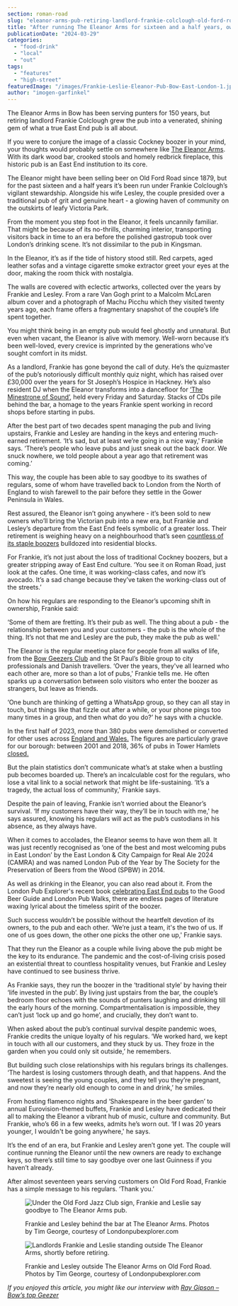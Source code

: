 ```yaml
---
section: roman-road
slug: "eleanor-arms-pub-retiring-landlord-frankie-colclough-old-ford-road"
title: "After running The Eleanor Arms for sixteen and a half years, owners Frankie and Lesley say goodbye"
publicationDate: "2024-03-29"
categories: 
  - "food-drink"
  - "local"
  - "out"
tags: 
  - "features"
  - "high-street"
featuredImage: "/images/Frankie-Leslie-Eleanor-Pub-Bow-East-London-1.jpg"
author: "imogen-garfinkel"
---
```


The Eleanor Arms in Bow has been serving punters for 150 years, but retiring landlord Frankie Colclough grew the pub into a venerated, shining gem of what a true East End pub is all about.

If you were to conjure the image of a classic Cockney boozer in your mind, your thoughts would probably settle on somewhere like [The Eleanor Arms](https://romanroadlondon.com/eleanor-arms-pub/). With its dark wood bar, crooked stools and homely redbrick fireplace, this historic pub is an East End institution to its core. 

The Eleanor might have been selling beer on Old Ford Road since 1879, but for the past sixteen and a half years it’s been run under Frankie Colclough’s vigilant stewardship. Alongside his wife Lesley, the couple presided over a traditional pub of grit and genuine heart - a glowing haven of community on the outskirts of leafy Victoria Park.

From the moment you step foot in the Eleanor, it feels uncannily familiar. That might be because of its no-thrills, charming interior, transporting visitors back in time to an era before the polished gastropub took over London’s drinking scene. It’s not dissimilar to the pub in Kingsman.

In the Eleanor, it’s as if the tide of history stood still. Red carpets, aged leather sofas and a vintage cigarette smoke extractor greet your eyes at the door, making the room thick with nostalgia.

The walls are covered with eclectic artworks, collected over the years by Frankie and Lesley. From a rare Van Gogh print to a Malcolm McLaren album cover and a photograph of Machu Picchu which they visited twenty years ago, each frame offers a fragmentary snapshot of the couple’s life spent together. 

You might think being in an empty pub would feel ghostly and unnatural. But even when vacant, the Eleanor is alive with memory. Well-worn because it’s been well-loved, every crevice is imprinted by the generations who’ve sought comfort in its midst.

As a landlord, Frankie has gone beyond the call of duty. He’s the quizmaster of the pub’s notoriously difficult monthly quiz night, which has raised over £30,000 over the years for St Joseph’s Hospice in Hackney. He’s also resident DJ when the Eleanor transforms into a dancefloor for [‘The Minestrone of Sound’](https://romanroadlondon.com/discover-bow-eleanor-arms-pub/), held every Friday and Saturday. Stacks of CDs pile behind the bar, a homage to the years Frankie spent working in record shops before starting in pubs.

After the best part of two decades spent managing the pub and living upstairs, Frankie and Lesley are handing in the keys and entering much-earned retirement. ‘It’s sad, but at least we’re going in a nice way,' Frankie says. ‘There’s people who leave pubs and just sneak out the back door. We snuck nowhere, we told people about a year ago that retirement was coming.’

This way, the couple has been able to say goodbye to its swathes of regulars, some of whom have travelled back to London from the North of England to wish farewell to the pair before they settle in the Gower Peninsula in Wales.

Rest assured, the Eleanor isn’t going anywhere - it’s been sold to new owners who’ll bring the Victorian pub into a new era, but Frankie and Lesley’s departure from the East End feels symbolic of a greater loss. Their retirement is weighing heavy on a neighbourhood that’s seen [countless of its staple boozers](https://romanroadlondon.com/the-bow-geezers-wheres-my-boozer-gone-mural/#:~:text=In%202014%2C%20the%20Geezers%20Club,over%20the%20past%2020%20years.) bulldozed into residential blocks.

For Frankie, it’s not just about the loss of traditional Cockney boozers, but a greater stripping away of East End culture. ‘You see it on Roman Road, just look at the cafes. One time, it was working-class cafes, and now it’s avocado. It’s a sad change because they’ve taken the working-class out of the streets.’

On how his regulars are responding to the Eleanor’s upcoming shift in ownership, Frankie said:

‘Some of them are fretting. It’s their pub as well. The thing about a pub - the relationship between you and your customers - the pub is the whole of the thing. It’s not that me and Lesley are the pub, they make the pub as well.'

The Eleanor is the regular meeting place for people from all walks of life, from the [Bow Geezers Club](https://romanroadlondon.com/bow-geezers-wheres-my-boozer-gone-calendar/) and the St Paul’s Bible group to city professionals and Danish travellers. ‘Over the years, they've all learned who each other are, more so than a lot of pubs,' Frankie tells me. He often sparks up a conversation between solo visitors who enter the boozer as strangers, but leave as friends.

‘One bunch are thinking of getting a WhatsApp group, so they can all stay in touch, but things like that fizzle out after a while, or your phone pings too many times in a group, and then what do you do?’ he says with a chuckle.

In the first half of 2023, more than 380 pubs were demolished or converted for other uses across [England and Wales.](https://www.bbc.co.uk/news/uk-66839984) The figures are particularly grave for our borough: between 2001 and 2018, 36% of pubs in Tower Hamlets [closed.](https://www.londonpubexplorer.com/back-from-the-dead#:~:text=The%20London%20Boroughs%20of%20Tower,bell%20for%20the%20final%20time.)

But the plain statistics don’t communicate what’s at stake when a bustling pub becomes boarded up. There’s an incalculable cost for the regulars, who lose a vital link to a social network that might be life-sustaining. ‘It’s a tragedy, the actual loss of community,' Frankie says.

Despite the pain of leaving, Frankie isn’t worried about the Eleanor’s survival. ‘If my customers have their way, they’ll be in touch with me,' he says assured, knowing his regulars will act as the pub’s custodians in his absence, as they always have.

When it comes to accolades, the Eleanor seems to have won them all. It was just recently recognised as ‘one of the best and most welcoming pubs in East London’ by the East London & City Campaign for Real Ale 2024 (CAMRA) and was named London Pub of the Year by The Society for the Preservation of Beers from the Wood (SPBW) in 2014.

As well as drinking in the Eleanor, you can also read about it. From the London Pub Explorer's recent book [celebrating East End pubs](https://romanroadlondon.com/east-end-pubs-book-london-pub-explorer-interview/) to the Good Beer Guide and London Pub Walks, there are endless pages of literature waxing lyrical about the timeless spirit of the boozer.

Such success wouldn’t be possible without the heartfelt devotion of its owners, to the pub and each other. ‘We’re just a team, it's the two of us. If one of us goes down, the other one picks the other one up,' Frankie says.

That they run the Eleanor as a couple while living above the pub might be the key to its endurance. The pandemic and the cost-of-living crisis posed an existential threat to countless hospitality venues, but Frankie and Lesley have continued to see business thrive. 

As Frankie says, they run the boozer in the ‘traditional style’ by having their ‘life invested in the pub’. By living just upstairs from the bar, the couple’s bedroom floor echoes with the sounds of punters laughing and drinking till the early hours of the morning. Compartmentalisation is impossible, they can’t just ‘lock up and go home’, and crucially, they don’t want to.

When asked about the pub’s continual survival despite pandemic woes, Frankie credits the unique loyalty of his regulars. ‘We worked hard, we kept in touch with all our customers, and they stuck by us. They froze in the garden when you could only sit outside,’ he remembers.

But building such close relationships with his regulars brings its challenges. ‘The hardest is losing customers through death, and that happens. And the sweetest is seeing the young couples, and they tell you they’re pregnant, and now they’re nearly old enough to come in and drink,’ he smiles.

From hosting flamenco nights and ‘Shakespeare in the beer garden’ to annual Eurovision-themed buffets, Frankie and Lesley have dedicated their all to making the Eleanor a vibrant hub of music, culture and community. But Frankie, who’s 66 in a few weeks, admits he’s worn out. ‘If I was 20 years younger, I wouldn't be going anywhere,' he says.

It’s the end of an era, but Frankie and Lesley aren’t gone yet. The couple will continue running the Eleanor until the new owners are ready to exchange keys, so there’s still time to say goodbye over one last Guinness if you haven’t already.

After almost seventeen years serving customers on Old Ford Road, Frankie has a simple message to his regulars. ‘Thank you.’

<figure>

![Under the Old Ford Jazz Club sign, Frankie and Leslie say goodbye to The Eleanor Arms pub.](/images/frankie-lesley-behind-bar-the-eleanor-arms-tim-george-processed.jpg)

<figcaption>

Frankie and Lesley behind the bar at The Eleanor Arms. Photos by Tim George, courtesy of Londonpubexplorer.com

</figcaption>

</figure>

<figure>

![Landlords Frankie and Leslie standing outside The Eleanor Arms, shortly before retiring.](/images/frankie-lesley-the-eleanor-arms-outside-tim-george-pub-retirement-processed.jpg)

<figcaption>

Frankie and Lesley outside The Eleanor Arms on Old Ford Road. Photos by Tim George, courtesy of Londonpubexplorer.com

</figcaption>

</figure>

_If you enjoyed this article, you might like our interview with_ [_Ray Gipson – Bow’s top Geezer_](https://romanroadlondon.com/ray-gipson-bows-top-top-geezer/)


